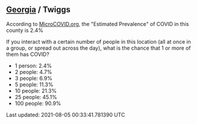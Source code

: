 
## [Georgia](/united-states/georgia) / Twiggs

According to [MicroCOVID.org](http://microcovid.org),
the "Estimated Prevalence" of COVID in this county is 2.4%

If you interact with a certain number of people in this location
(all at once in a group, or spread out across the day), what is the chance that
1 or more of them has COVID?

- 1 person: 2.4%
- 2 people: 4.7%
- 3 people: 6.9%
- 5 people: 11.3%
- 10 people: 21.3%
- 25 people: 45.1%
- 100 people: 90.9%

Last updated: 2021-08-05 00:33:41.781390 UTC
